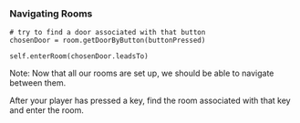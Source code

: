 ### Navigating Rooms

	# try to find a door associated with that button
	chosenDoor = room.getDoorByButton(buttonPressed)

    self.enterRoom(chosenDoor.leadsTo)

Note:
Now that all our rooms are set up, we should be able to navigate between them.

After your player has pressed a key, find the room associated with that key and enter the room.

